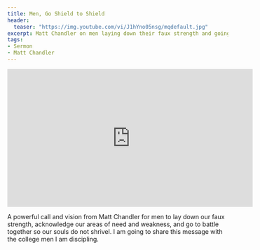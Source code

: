 ```yaml
---
title: Men, Go Shield to Shield
header:
  teaser: "https://img.youtube.com/vi/J1hYno05nsg/mqdefault.jpg"
excerpt: Matt Chandler on men laying down their faux strength and going to battle together.
tags:
- Sermon
- Matt Chandler
---
```

<iframe width="560" height="315" src="https://www.youtube.com/embed/J1hYno05nsg?si=HABK2rd4xrLu9haQ&amp;start=1806" title="YouTube video player" frameborder="0" allow="accelerometer; autoplay; clipboard-write; encrypted-media; gyroscope; picture-in-picture; web-share" allowfullscreen></iframe>

A powerful call and vision from Matt Chandler for men to lay down our faux strength, acknowledge our areas of need and weakness, and go to battle together so our souls do not shrivel. I am going to share this message with the college men I am discipling.
